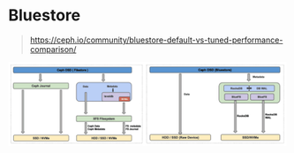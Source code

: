 # Bluestore

> https://ceph.io/community/bluestore-default-vs-tuned-performance-comparison/
>
> 

![img](./bluestore.assets/image2.png)
